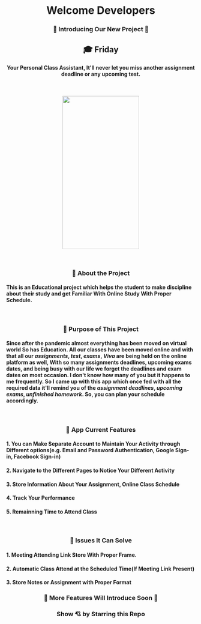 <h1 align="center">Welcome Developers</h1>

<h3 align="center">💙 Introducing Our New Project 💙</h3>
<h2 align="center">🎓 Friday</h2>

<h4 align="center">Your Personal Class Assistant, It'll never let you miss another assignment deadline or any upcoming test.</h4>
<br>
<p align="center">
<img src="https://user-images.githubusercontent.com/55796944/95675411-b904bd80-0bd4-11eb-945d-810010a86da8.gif" height="408px" width="204px">
</p>

<br>

<h3 align="center">📢 About the Project</h3>

#### This is an Educational project which helps the student to make discipline about their study and get Familiar With Online Study With Proper Schedule.

<br>

<h3 align="center">🎯 Purpose of This Project</h3>

#### Since after the pandemic almost everything has been moved on virtual world So has Education. All our classes have been moved online and with that all our ***_assignments_***, ***_test_***, ***_exams_***, ***_Viva_*** are being held on the online platform as well, With so many assignments deadlines, upcoming exams dates, and being busy with our life we forget the deadlines and exam dates on most occasion. I don't know how many of you but it happens to me frequently. So I came up with this app which once fed with all the required data it'll remind you of the ***_assignment deadlines_***, ***_upcoming exams_***, ***_unfinished homework_***. So, you can plan your schedule accordingly.

<br>

<h3 align="center">🚀 App Current Features</h3>
<p align="center">

#### 1. You can Make Separate Account to Maintain Your Activity through Different options(e.g. Email and Password Authentication, Google Sign-in, Facebook Sign-in)

#### 2. Navigate to the Different Pages to Notice Your Different Activity

#### 3. Store Information About Your Assignment, Online Class Schedule

#### 4. Track Your Performance

#### 5. Remainning Time to Attend Class

</p>

</br>

<h3 align="center">🔰 Issues It Can Solve</h3>

<p align="center">

#### 1. Meeting Attending Link Store With Proper Frame.

#### 2. Automatic Class Attend at the Scheduled Time(If Meeting Link Present)

#### 3. Store Notes or Assignment with Proper Format

<h3 align="center">📌 More Features Will Introduce Soon 📌</h3>

</p>

<h3 align="center">Show 💘 by Starring this Repo</h3>